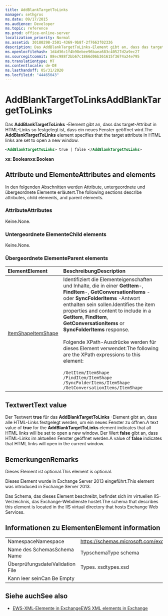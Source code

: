 ```yaml
---
title: AddBlankTargetToLinks
manager: sethgros
ms.date: 09/17/2015
ms.audience: Developer
ms.topic: reference
ms.prod: office-online-server
localization_priority: Normal
ms.assetid: 30180298-2501-4369-9b8f-2f7663f02336
description: Das AddBlankTargetToLinks-Element gibt an, dass das target-Attribut in HTML-Links so festgelegt ist, dass ein neues Fenster geöffnet wird.
ms.openlocfilehash: 1d4d36c1f4b98ebee96baea683c40527d2a9ec27
ms.sourcegitcommit: 88ec988f2bb67c1866d06b361615f3674a24e795
ms.translationtype: MT
ms.contentlocale: de-DE
ms.lasthandoff: 05/31/2020
ms.locfileid: "44465043"
---
```

# <a name="addblanktargettolinks"></a><span data-ttu-id="a1096-103">AddBlankTargetToLinks</span><span class="sxs-lookup"><span data-stu-id="a1096-103">AddBlankTargetToLinks</span></span>

<span data-ttu-id="a1096-104">Das **AddBlankTargetToLinks** -Element gibt an, dass das target-Attribut in HTML-Links so festgelegt ist, dass ein neues Fenster geöffnet wird.</span><span class="sxs-lookup"><span data-stu-id="a1096-104">The **AddBlankTargetToLinks** element specifies that the target attribute in HTML links are set to open a new window.</span></span> 
  
```XML
<AddBlankTargetToLinks> true | false </AddBlankTargetToLinks>
```

<span data-ttu-id="a1096-105">**xs: Boolean**</span><span class="sxs-lookup"><span data-stu-id="a1096-105">**xs:Boolean**</span></span>

## <a name="attributes-and-elements"></a><span data-ttu-id="a1096-106">Attribute und Elemente</span><span class="sxs-lookup"><span data-stu-id="a1096-106">Attributes and elements</span></span>

<span data-ttu-id="a1096-107">In den folgenden Abschnitten werden Attribute, untergeordnete und übergeordnete Elemente erläutert.</span><span class="sxs-lookup"><span data-stu-id="a1096-107">The following sections describe attributes, child elements, and parent elements.</span></span>
  
### <a name="attributes"></a><span data-ttu-id="a1096-108">Attribute</span><span class="sxs-lookup"><span data-stu-id="a1096-108">Attributes</span></span>

<span data-ttu-id="a1096-109">Keine.</span><span class="sxs-lookup"><span data-stu-id="a1096-109">None.</span></span>
  
### <a name="child-elements"></a><span data-ttu-id="a1096-110">Untergeordnete Elemente</span><span class="sxs-lookup"><span data-stu-id="a1096-110">Child elements</span></span>

<span data-ttu-id="a1096-111">Keine.</span><span class="sxs-lookup"><span data-stu-id="a1096-111">None.</span></span>
  
### <a name="parent-elements"></a><span data-ttu-id="a1096-112">Übergeordnete Elemente</span><span class="sxs-lookup"><span data-stu-id="a1096-112">Parent elements</span></span>

|<span data-ttu-id="a1096-113">**Element**</span><span class="sxs-lookup"><span data-stu-id="a1096-113">**Element**</span></span>|<span data-ttu-id="a1096-114">**Beschreibung**</span><span class="sxs-lookup"><span data-stu-id="a1096-114">**Description**</span></span>|
|:-----|:-----|
|[<span data-ttu-id="a1096-115">ItemShape</span><span class="sxs-lookup"><span data-stu-id="a1096-115">ItemShape</span></span>](itemshape.md) <br/> | <span data-ttu-id="a1096-116">Identifiziert die Elementeigenschaften und Inhalte, die in einer **GetItem**-, **FindItem**-, **GetConversationItems** -oder **SyncFolderItems** -Antwort enthalten sein sollen.</span><span class="sxs-lookup"><span data-stu-id="a1096-116">Identifies the item properties and content to include in a **GetItem**, **FindItem**, **GetConversationItems** or **SyncFolderItems** response.</span></span><br/><br/>  <span data-ttu-id="a1096-117">Folgende XPath-Ausdrücke werden für dieses Element verwendet:</span><span class="sxs-lookup"><span data-stu-id="a1096-117">The following are the XPath expressions to this element:</span></span><br/><br/>  `/GetItem/ItemShape` <br/>  `/FindItem/ItemShape` <br/>  `/SyncFolderItems/ItemShape` <br/>  `/GetConversationItems/ItemShape` <br/> |
   
## <a name="text-value"></a><span data-ttu-id="a1096-118">Textwert</span><span class="sxs-lookup"><span data-stu-id="a1096-118">Text value</span></span>

<span data-ttu-id="a1096-119">Der Textwert **true** für das **AddBlankTargetToLinks** -Element gibt an, dass alle HTML-Links festgelegt werden, um ein neues Fenster zu öffnen.</span><span class="sxs-lookup"><span data-stu-id="a1096-119">A text value of **true** for the **AddBlankTargetToLinks** element indicates that all HTML links will be set to open a new window.</span></span> <span data-ttu-id="a1096-120">Der Wert **false** gibt an, dass HTML-Links im aktuellen Fenster geöffnet werden.</span><span class="sxs-lookup"><span data-stu-id="a1096-120">A value of **false** indicates that HTML links will open in the current window.</span></span> 
  
## <a name="remarks"></a><span data-ttu-id="a1096-121">Bemerkungen</span><span class="sxs-lookup"><span data-stu-id="a1096-121">Remarks</span></span>

<span data-ttu-id="a1096-122">Dieses Element ist optional.</span><span class="sxs-lookup"><span data-stu-id="a1096-122">This element is optional.</span></span>
  
<span data-ttu-id="a1096-123">Dieses Element wurde in Exchange Server 2013 eingeführt.</span><span class="sxs-lookup"><span data-stu-id="a1096-123">This element was introduced in Exchange Server 2013.</span></span>
  
<span data-ttu-id="a1096-124">Das Schema, das dieses Element beschreibt, befindet sich im virtuellen IIS-Verzeichnis, das Exchange-Webdienste hostet.</span><span class="sxs-lookup"><span data-stu-id="a1096-124">The schema that describes this element is located in the IIS virtual directory that hosts Exchange Web Services.</span></span>
  
## <a name="element-information"></a><span data-ttu-id="a1096-125">Informationen zu Elementen</span><span class="sxs-lookup"><span data-stu-id="a1096-125">Element information</span></span>

|||
|:-----|:-----|
|<span data-ttu-id="a1096-126">Namespace</span><span class="sxs-lookup"><span data-stu-id="a1096-126">Namespace</span></span>  <br/> |https://schemas.microsoft.com/exchange/services/2006/types  <br/> |
|<span data-ttu-id="a1096-127">Name des Schemas</span><span class="sxs-lookup"><span data-stu-id="a1096-127">Schema Name</span></span>  <br/> |<span data-ttu-id="a1096-128">Typschema</span><span class="sxs-lookup"><span data-stu-id="a1096-128">Type schema</span></span>  <br/> |
|<span data-ttu-id="a1096-129">Überprüfungsdatei</span><span class="sxs-lookup"><span data-stu-id="a1096-129">Validation File</span></span>  <br/> |<span data-ttu-id="a1096-130">Types. xsd</span><span class="sxs-lookup"><span data-stu-id="a1096-130">types.xsd</span></span>  <br/> |
|<span data-ttu-id="a1096-131">Kann leer sein</span><span class="sxs-lookup"><span data-stu-id="a1096-131">Can Be Empty</span></span>  <br/> ||
   
## <a name="see-also"></a><span data-ttu-id="a1096-132">Siehe auch</span><span class="sxs-lookup"><span data-stu-id="a1096-132">See also</span></span>

- [<span data-ttu-id="a1096-133">EWS-XML-Elemente in Exchange</span><span class="sxs-lookup"><span data-stu-id="a1096-133">EWS XML elements in Exchange</span></span>](ews-xml-elements-in-exchange.md)

